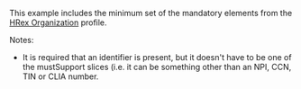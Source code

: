 This example includes the minimum set of the mandatory elements from the [HRex Organization](StructureDefinition-hrex-organization.html) profile.

Notes:

* It is required that an identifier is present, but it doesn't have to be one of the mustSupport slices (i.e. it can be something other than an NPI, CCN, TIN or CLIA number.